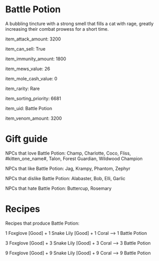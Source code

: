 # Battle Potion

A bubbling tincture with a strong smell that fills a cat with rage, greatly increasing their combat prowess for a short time.

item_attack_amount: 3200

item_can_sell: True

item_immunity_amount: 1800

item_mews_value: 26

item_mole_cash_value: 0

item_rarity: Rare

item_sorting_priority: 6681

item_uid: Battle Potion

item_venom_amount: 3200

# Gift guide

NPCs that love Battle Potion: Champ, Charlotte, Coco, Fliss, #kitten_one_name#, Talon, Forest Guardian, Wildwood Champion

NPCs that like Battle Potion: Jag, Krampy, Phantom, Zephyr

NPCs that dislike Battle Potion: Alabaster, Bob, Elli, Garlic

NPCs that hate Battle Potion: Buttercup, Rosemary

# Recipes

Recipes that produce Battle Potion:

1 Foxglove [Good] + 1 Snake Lily [Good] + 1 Coral --> 1 Battle Potion

3 Foxglove [Good] + 3 Snake Lily [Good] + 3 Coral --> 3 Battle Potion

9 Foxglove [Good] + 9 Snake Lily [Good] + 9 Coral --> 9 Battle Potion